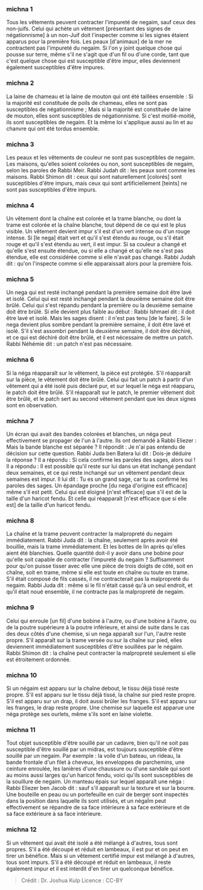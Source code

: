 
### michna 1
Tous les vêtements peuvent contracter l'impureté de negaim, sauf ceux des non-juifs. Celui qui achète un vêtement [présentant des signes de négationnisme] à un non-Juif doit l'inspecter comme si les signes étaient apparus pour la première fois. Les peaux [d'animaux] de la mer ne contractent pas l'impureté du negaim. Si l'on y joint quelque chose qui pousse sur terre, même s'il ne s'agit que d'un fil ou d'une corde, tant que c'est quelque chose qui est susceptible d'être impur, elles deviennent également susceptibles d'être impures.

### michna 2
La laine de chameau et la laine de mouton qui ont été taillées ensemble : Si la majorité est constituée de poils de chameau, elles ne sont pas susceptibles de négationnisme ; Mais si la majorité est constituée de laine de mouton, elles sont susceptibles de négationnisme. Si c'est moitié-moitié, ils sont susceptibles de negaim. Et la même loi s'applique aussi au lin et au chanvre qui ont été tordus ensemble.

### michna 3
Les peaux et les vêtements de couleur ne sont pas susceptibles de negaim. Les maisons, qu'elles soient colorées ou non, sont susceptibles de negaim, selon les paroles de Rabbi Meir. Rabbi Judah dit : les peaux sont comme les maisons. Rabbi Shimon dit : ceux qui sont naturellement [colorés] sont susceptibles d'être impurs, mais ceux qui sont artificiellement [teints] ne sont pas susceptibles d'être impurs.

### michna 4
Un vêtement dont la chaîne est colorée et la trame blanche, ou dont la trame est colorée et la chaîne blanche, tout dépend de ce qui est le plus visible. Un vêtement devient impur s'il est d'un vert intense ou d'un rouge intense. Si [le nega] était vert et qu'il s'est étendu au rouge, ou s'il était rouge et qu'il s'est étendu au vert, il est impur. Si sa couleur a changé et qu'elle s'est ensuite étendue, ou si elle a changé et qu'elle ne s'est pas étendue, elle est considérée comme si elle n'avait pas changé. Rabbi Judah dit : qu'on l'inspecte comme si elle apparaissait alors pour la première fois.

### michna 5
Un nega qui est resté inchangé pendant la première semaine doit être lavé et isolé. Celui qui est resté inchangé pendant la deuxième semaine doit être brûlé. Celui qui s'est répandu pendant la première ou la deuxième semaine doit être brûlé. Si elle devient plus faible au début : Rabbi Ishmael dit : il doit être lavé et isolé. Mais les sages disent : il n'est pas tenu [de le faire]. Si le nega devient plus sombre pendant la première semaine, il doit être lavé et isolé. S'il s'est assombri pendant la deuxième semaine, il doit être déchiré, et ce qui est déchiré doit être brûlé, et il est nécessaire de mettre un patch. Rabbi Néhémie dit : un patch n'est pas nécessaire.

### michna 6
Si la néga réapparaît sur le vêtement, la pièce est protégée. S'il réapparaît sur la pièce, le vêtement doit être brûlé. Celui qui fait un patch à partir d'un vêtement qui a été isolé puis déclaré pur, et sur lequel le néga est réapparu, le patch doit être brûlé. S'il réapparaît sur le patch, le premier vêtement doit être brûlé, et le patch sert au second vêtement pendant que les deux signes sont en observation.

### michna 7
Un écran qui avait des bandes colorées et blanches, un néga peut effectivement se propager de l'un à l'autre. Ils ont demandé à Rabbi Eliezer : Mais la bande blanche est séparée ? Il répondit : Je n'ai pas entendu de décision sur cette question. Rabbi Juda ben Batera lui dit : Dois-je déduire la réponse ? Il a répondu : Si cela confirme les paroles des sages, alors oui ! Il a répondu : Il est possible qu'il reste sur lui dans un état inchangé pendant deux semaines, et ce qui reste inchangé sur un vêtement pendant deux semaines est impur. Il lui dit : Tu es un grand sage, car tu as confirmé les paroles des sages. Un épandage proche [du nega d'origine est efficace] même s'il est petit. Celui qui est éloigné [n'est efficace] que s'il est de la taille d'un haricot fendu. Et celle qui réapparaît [n'est efficace que si elle est] de la taille d'un haricot fendu.

### michna 8
La chaîne et la trame peuvent contracter la malpropreté du negaim immédiatement. Rabbi Juda dit : la chaîne, seulement après avoir été bouillie, mais la trame immédiatement. Et les bottes de lin après qu'elles aient été blanchies. Quelle quantité doit-il y avoir dans une bobine pour qu'elle soit capable de contracter l'impureté du negaim ? Suffisamment pour qu'on puisse tisser avec elle une pièce de trois doigts de côté, soit en chaîne, soit en trame, même si elle est toute en chaîne ou toute en trame. S'il était composé de fils cassés, il ne contracterait pas la malpropreté du negaim. Rabbi Juda dit : même si le fil n'était cassé qu'à un seul endroit, et qu'il était noué ensemble, il ne contracte pas la malpropreté de negaim.

### michna 9
Celui qui enroule [un fil] d'une bobine à l'autre, ou d'une bobine à l'autre, ou de la poutre supérieure à la poutre inférieure, et ainsi de suite dans le cas des deux côtés d'une chemise, si un nega apparaît sur l'un, l'autre reste propre. S'il apparaît sur la trame versée ou sur la chaîne sur pied, elles deviennent immédiatement susceptibles d'être souillées par le négaim. Rabbi Shimon dit : la chaîne peut contracter la malpropreté seulement si elle est étroitement ordonnée.

### michna 10
Si un négaim est apparu sur la chaîne debout, le tissu déjà tissé reste propre. S'il est apparu sur le tissu déjà tissé, la chaîne sur pied reste propre. S'il est apparu sur un drap, il doit aussi brûler les franges. S'il est apparu sur les franges, le drap reste propre. Une chemise sur laquelle est apparue une néga protège ses ourlets, même s'ils sont en laine violette.

### michna 11
Tout objet susceptible d'être souillé par un cadavre, bien qu'il ne soit pas susceptible d'être souillé par un midras, est toujours susceptible d'être souillé par un negaim. Par exemple : la voile d'un bateau, un rideau, la bande frontale d'un filet à cheveux, les enveloppes de parchemins, une ceinture enroulée, les lanières d'une chaussure ou d'une sandale qui sont au moins aussi larges qu'un haricot fendu, voici qu'ils sont susceptibles de la souillure de negaim. Un manteau épais sur lequel apparaît une néga : Rabbi Eliezer ben Jacob dit : sauf s'il apparaît sur la texture et sur la bourre. Une bouteille en peau ou un portefeuille en cuir de berger sont inspectés dans la position dans laquelle ils sont utilisés, et un négaÏm peut effectivement se répandre de sa face intérieure à sa face extérieure et de sa face extérieure à sa face intérieure.

### michna 12
Si un vêtement qui avait été isolé a été mélangé à d'autres, tous sont propres. S'il a été découpé et réduit en lambeaux, il est pur et on peut en tirer un bénéfice. Mais si un vêtement certifié impur est mélangé à d'autres, tous sont impurs. S'il a été découpé et réduit en lambeaux, il reste également impur et il est interdit d'en tirer un quelconque bénéfice.

>Crédit : Dr. Joshua Kulp
>Licence : CC-BY